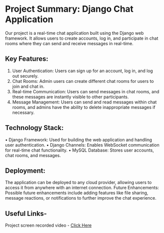 # Project Summary: Django Chat Application
Our project is a real-time chat application built using the Django web framework. It allows users to create accounts, log in, and participate in chat rooms where they can send and receive messages in real-time.
## Key Features:
1.  User Authentication: Users can sign up for an account, log in, and log out securely.
2.	Chat Rooms: Admin users can create different chat rooms for users to join and chat in.
3.	Real-time Communication: Users can send messages in chat rooms, and these messages are instantly visible to other participants.
4.	Message Management: Users can send and read messages within chat rooms, and admins have the ability to delete inappropriate messages if necessary.
## Technology Stack:
•	Django Framework: Used for building the web application and handling user authentication.
•	Django Channels: Enables WebSocket communication for real-time chat functionality.
•	MySQL Database: Stores user accounts, chat rooms, and messages.
## Deployment:
The application can be deployed to any cloud provider, allowing users to access it from anywhere with an internet connection.
Future Enhancements:
Possible future enhancements include adding features like file sharing, message reactions, or notifications to further improve the chat experience.


## Useful Links- 

Project screen recorded video - 
<a href="https://screenrec.com/share/SuWgfNE05G">Click Here</a>


